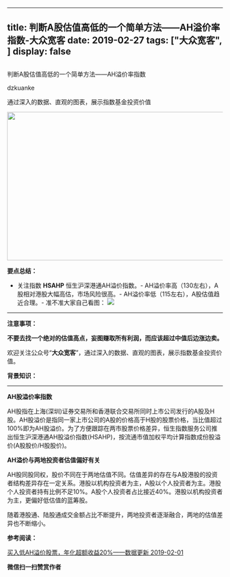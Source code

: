 
---
title:   判断A股估值高低的一个简单方法——AH溢价率指数-大众宽客
date: 2019-02-27
tags: ["大众宽客", ]
display: false
---


## 



判断A股估值高低的一个简单方法——AH溢价率指数




dzkuanke




通过深入的数据、直观的图表，展示指数基金投资价值


<img class="" data-croporisrc="https://mmbiz.qpic.cn/mmbiz_jpg/PKw3FQPmhIhyJmzACibMmcEOia9rYNBf5TsFDr7s5SID4OCFONBxicnfRZcBlRz45f2LGwiaic2Yic4Oib4QWXqREgNZQ/0?wx_fmt=jpeg" data-cropx1="0" data-cropx2="854" data-cropy1="29.183453237410077" data-cropy2="562.1654676258994" data-ratio="0.6217798594847775" data-s="300,640" src="https://mmbiz.qpic.cn/mmbiz_jpg/PKw3FQPmhIiaDtOclJb0jzMdQwX7Gic2AGbaUMicFs7IL17FW9H9hLAZZ5ibULV8G9EWSl01licPf7wKBPW4hnMPNbg/640?wx_fmt=jpeg" data-type="jpeg" data-w="854" style="width: 556px;height: 347px;"/>



**要点总结：**
- 关注指数 **HSAHP** 恒生沪深港通AH溢价指数。- AH溢价率高（130左右），A股相对港股大幅高估，市场风险很高。- AH溢价率低（115左右），A股估值趋近合理。- 准不准大家自己看图：
**<img class="" data-copyright="0" data-ratio="0.6991676575505351" data-s="300,640" src="https://mmbiz.qpic.cn/mmbiz_png/PKw3FQPmhIiaDtOclJb0jzMdQwX7Gic2AGTB54HIkzdzAVLRM7Es4NG0z8zyTXoh3aYoEzsLGSS7f6tTaVVicTy9w/640?wx_fmt=png" data-type="png" data-w="1682" style="text-align: center;white-space: normal;"/>**

****

**注意事项：**

**不要去找一个绝对的估值高点，妄图赚取所有利润，而应该超过中值后边涨边卖。**



欢迎关注公众号“**大众宽客**”，通过深入的数据、直观的图表，展示指数基金投资价值。



**背景知识：**

****

**AH股溢价率指数**



AH股指在上海(深圳)证券交易所和香港联合交易所同时上市公司发行的A股及H股。AH股溢价是指同一家上市公司的A股的价格高于H股的股票价格，当比值超过100%即为AH股溢价。为了方便跟踪在两市股票价格差异，恒生指数服务公司推出恒生沪深港通AH股溢价指数(HSAHP)，按流通市值加权平均计算指数成份股溢价(A股股价/H股股价)。



**AH溢价与两地投资者估值偏好有关**



AH股同股同权，股价不同在于两地估值不同。估值差异的存在与A股港股的投资者结构差异存在一定关系。港股以机构投资者为主，A股以个人投资者为主。港股个人投资者持有比例不足10%。A股个人投资者占比接近40%。港股以机构投资者为主，更偏好低估值的蓝筹股。



随着港股通、陆股通成交金额占比不断提升，两地投资者逐渐融合，两地的估值差异也不断缩小。



**参考阅读：**

[买入低AH溢价股票，年化超额收益20%——数据更新 2019-02-01](http://mp.weixin.qq.com/s?__biz=MzAwMTc1MDcwNw==&amp;mid=2648273910&amp;idx=1&amp;sn=6212c1e28c0cd147e3edde1d77654e5e&amp;chksm=82f9302ab58eb93c621d1803efe878e3f93a530dd73154798b9a35dddc7ca3dab6c3661cc178&amp;scene=21#wechat_redirect)


**微信扫一扫赞赏作者**













